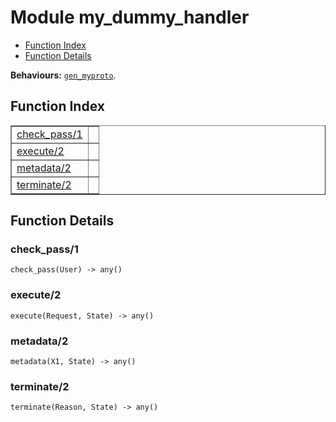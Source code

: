 

# Module my_dummy_handler #
* [Function Index](#index)
* [Function Details](#functions)

__Behaviours:__ [`gen_myproto`](gen_myproto.md).

<a name="index"></a>

## Function Index ##


<table width="100%" border="1" cellspacing="0" cellpadding="2" summary="function index"><tr><td valign="top"><a href="#check_pass-1">check_pass/1</a></td><td></td></tr><tr><td valign="top"><a href="#execute-2">execute/2</a></td><td></td></tr><tr><td valign="top"><a href="#metadata-2">metadata/2</a></td><td></td></tr><tr><td valign="top"><a href="#terminate-2">terminate/2</a></td><td></td></tr></table>


<a name="functions"></a>

## Function Details ##

<a name="check_pass-1"></a>

### check_pass/1 ###

`check_pass(User) -> any()`

<a name="execute-2"></a>

### execute/2 ###

`execute(Request, State) -> any()`

<a name="metadata-2"></a>

### metadata/2 ###

`metadata(X1, State) -> any()`

<a name="terminate-2"></a>

### terminate/2 ###

`terminate(Reason, State) -> any()`


